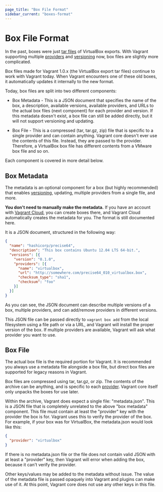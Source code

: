 ```yaml
---
page_title: "Box File Format"
sidebar_current: "boxes-format"
---
```


# Box File Format

In the past, boxes were just [tar files](http://en.wikipedia.org/wiki/Tar_\(computing\))
of VirtualBox exports. With Vagrant supporting multiple
[providers](/v2/providers/index.html) and [versioning](/v2/boxes/versioning.html)
now, box files are slightly more complicated.

Box files made for Vagrant 1.0.x (the VirtualBox export tar files) continue
to work with Vagrant today. When Vagrant encounters one of these old boxes,
it automatically updates it internally to the new format.

Today, box files are split into two different components:

* Box Metadata - This is a JSON document that specifies the name of the box,
  a description, available versions, available providers, and URLs to the
  actual box files (next component) for each provider and version. If this
  metadata doesn't exist, a box file can still be added directly, but it
  will not support versioning and updating.

* Box File - This is a compressed (tar, tar.gz, zip) file that is specific
  to a single provider and can contain anything. Vagrant core doesn't ever
  use the contents of this file. Instead, they are passed to the provider.
  Therefore, a VirtualBox box file has different contents from a VMware
  box file and so on.

Each component is covered in more detail below.

## Box Metadata

The metadata is an optional component for a box (but highly recommended)
that enables [versioning](/v2/boxes/versioning.html), updating, multiple
providers from a single file, and more.

<div class="alert alert-block alert-info">
<strong>You don't need to manually make the metadata.</strong> If you
have an account with <a href="https://vagrantcloud.com">Vagrant Cloud</a>, you
can create boxes there, and Vagrant Cloud automatically creates
the metadata for you. The format is still documented here.
</div>

It is a JSON document, structured in the following way:

```json
{
  "name": "hashicorp/precise64",
  "description": "This box contains Ubuntu 12.04 LTS 64-bit.",
  "versions": [{
    "version": "0.1.0",
    "providers": [{
      "name": "virtualbox",
      "url": "http://somewhere.com/precise64_010_virtualbox.box",
      "checksum_type": "sha1",
      "checksum": "foo"
    }]
  }]
}
```

As you can see, the JSON document can describe multiple versions of a box,
multiple providers, and can add/remove providers in different versions.

This JSON file can be passed directly to `vagrant box add` from the local
filesystem using a file path or via a URL, and Vagrant
will install the proper version of the box. If multiple providers are
available, Vagrant will ask what provider you want to use.

## Box File

The actual box file is the required portion for Vagrant. It is recommended
you always use a metadata file alongside a box file, but direct box files
are supported for legacy reasons in Vagrant.

Box files are compressed using tar, tar.gz, or zip. The contents of the
archive can be anything, and is specific to each
[provider](/v2/providers/index.html). Vagrant core itself only unpacks
the boxes for use later.

Within the archive, Vagrant does expect a single file: "metadata.json".
This is a JSON file that is completely unrelated to the above "box metadata"
component. This file must contain at least the "provider" key with the
provider the box is for. Vagrant uses this to verify the provider of the
box. For example, if your box was for VirtualBox,
the metadata.json would look like this:

```json
{
  "provider": "virtualbox"
}
```

If there is no metadata.json file or the file does not contain valid JSON
with at least a "provider" key, then Vagrant will error when adding the box,
because it can't verify the provider.

Other keys/values may be added to the metadata without issue. The value
of the metadata file is passed opaquely into Vagrant and plugins can make
use of it. At this point, Vagrant core does not use any other keys in this
file.
